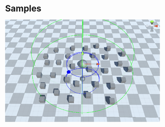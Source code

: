 # Samples

![Alt Text](https://github.com/gabrielpaquette98/Samples/blob/main/gifs/CubeSpaceDistortion.gif)
